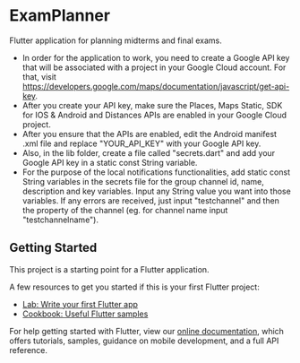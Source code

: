 # ExamPlanner

Flutter application for planning midterms and final exams.

- In order for the application to work, you need to create a Google API key that will be associated with a project in your Google Cloud account. For that, visit https://developers.google.com/maps/documentation/javascript/get-api-key.
- After you create your API key, make sure the Places, Maps Static, SDK for IOS & Android and Distances APIs are enabled in your Google Cloud project.
- After you ensure that the APIs are enabled, edit the Android manifest .xml file and replace "YOUR_API_KEY" with your Google API key.
- Also, in the lib folder, create a file called "secrets.dart" and add your Google API key in a static const String variable.
- For the purpose of the local notifications functionalities, add static const String variables in the secrets file for the group channel id, name, description and key variables. Input any String value you want into those variables. If any errors are received, just input "testchannel" and then the property of the channel (eg. for channel name input "testchannelname"). 

## Getting Started

This project is a starting point for a Flutter application.

A few resources to get you started if this is your first Flutter project:

- [Lab: Write your first Flutter app](https://flutter.dev/docs/get-started/codelab)
- [Cookbook: Useful Flutter samples](https://flutter.dev/docs/cookbook)

For help getting started with Flutter, view our
[online documentation](https://flutter.dev/docs), which offers tutorials,
samples, guidance on mobile development, and a full API reference.
